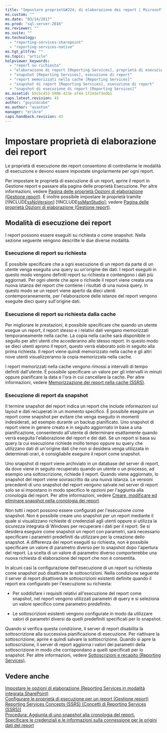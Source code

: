 ```yaml
---
title: "Impostare propriet&#224; di elaborazione dei report | Microsoft Docs"
ms.custom: ""
ms.date: "03/14/2017"
ms.prod: "sql-server-2016"
ms.reviewer: ""
ms.suite: ""
ms.technology: 
  - "reporting-services-sharepoint"
  - "reporting-services-native"
ms.tgt_pltfrm: ""
ms.topic: "article"
helpviewer_keywords: 
  - "report su richiesta"
  - "elaborazione di report [Reporting Services], proprietà di esecuzione"
  - "snapshot [Reporting Services], esecuzione di report"
  - "report memorizzati nella cache [Reporting Services]"
  - "snapshot di report [Reporting Services], esecuzione di report"
  - "snapshot di esecuzione di report [Reporting Services]"
ms.assetid: b5cbc453-5986-423e-af44-1f243ef3edb1
caps.latest.revision: 43
author: "guyinacube"
ms.author: "asaxton"
manager: "erikre"
caps.handback.revision: 43
---
```

# Impostare propriet&#224; di elaborazione dei report
  Le proprietà di esecuzione dei report consentono di controllarne le modalità di esecuzione e devono essere impostate singolarmente per ogni report.  
  
 Per impostare le proprietà di esecuzione di un report, aprire il report in Gestione report e passare alla pagina delle proprietà Esecuzione. Per altre informazioni, vedere [Pagina delle proprietà Opzioni di elaborazione &#40;Gestione report&#41;](../Topic/Processing%20Options%20Properties%20Page%20\(Report%20Manager\).md). È inoltre possibile impostare le proprietà tramite [!INCLUDE[ssNoVersion](../../includes/ssnoversion-md.md)] [!INCLUDE[ssManStudio](../../includes/ssmanstudio-md.md)]; vedere [Pagina delle proprietà Opzioni di elaborazione &#40;Gestione report&#41;](../Topic/Processing%20Options%20Properties%20Page%20\(Report%20Manager\).md).  
  
## Modalità di esecuzione dei report  
 I report possono essere eseguiti su richiesta o come snapshot. Nella sezione seguente vengono descritte le due diverse modalità.  
  
### Esecuzione di report su richiesta  
 È possibile specificare che a ogni esecuzione di un report da parte di un utente venga eseguita una query su un'origine dei dati. I report eseguiti in questo modo vengono definiti report su richiesta e contengono i dati più aggiornati. Per ogni utente che apre o richiede il report viene creata una nuova istanza del report che contiene i risultati di una nuova query. In questo modo se un report viene aperto da dieci utenti contemporaneamente, per l'elaborazione delle istanze del report vengono eseguite dieci query sull'origine dati.  
  
### Esecuzione di report su richiesta dalla cache  
 Per migliorare le prestazioni, è possibile specificare che quando un utente esegue un report, il report stesso e i relativi dati vengano memorizzati temporaneamente nella cache. La copia nella cache sarà disponibile in seguito per altri utenti che accederanno allo stesso report. In questo modo se dieci utenti aprono il report, questo verrà elaborato solo in seguito alla prima richiesta. Il report viene quindi memorizzato nella cache e gli altri nove utenti visualizzeranno la copia memorizzata nella cache.  
  
 I report memorizzati nella cache vengono rimossi a intervalli di tempo definiti dall'utente. È possibile specificare un valore per gli intervalli in minuti oppure pianificare la data e l'ora in cui cancellare la cache. Per altre informazioni, vedere [Memorizzazione dei report nella cache &#40;SSRS&#41;](../../reporting-services/report-server/caching-reports-ssrs.md).  
  
### Esecuzione di report da snapshot  
 Il termine snapshot del report indica un report che include informazioni sul layout e dati recuperati in un momento specifico. È possibile eseguire un report come snapshot per evitare che venga eseguito in momenti indesiderati, ad esempio durante un backup pianificato. Uno snapshot di report viene in genere creato e in seguito aggiornato in base a una pianificazione, consentendo all'utente di determinare esattamente quando verrà eseguita l'elaborazione del report e dei dati. Se un report si basa su query la cui esecuzione richiede molto tempo oppure su query che utilizzano dati di un'origine dati che non si desidera venga utilizzata in determinati orari, è consigliabile eseguire il report come snapshot.  
  
 Uno snapshot di report viene archiviato in un database del server di report, da dove viene in seguito recuperato quando un utente o un processo, ad esempio una sottoscrizione, richiede il report. Quando viene aggiornato, lo snapshot del report viene sovrascritto da una nuova istanza. Le versioni precedenti di uno snapshot del report vengono salvate nel server di report solo se si impostano in modo specifico le opzioni per l'aggiunta alla cronologia del report. Per altre informazioni, vedere [Creare, modificare ed eliminare snapshot nella cronologia dei report](../../reporting-services/report-server/create-modify-and-delete-snapshots-in-report-history.md).  
  
 Non tutti i report possono essere configurati per l'esecuzione come snapshot. Non è possibile creare uno snapshot per un report mediante il quale si visualizzano richieste di credenziali agli utenti oppure si utilizza la sicurezza integrata di Windows per recuperare i dati per il report. Se si desidera eseguire come snapshot un report con parametri, sarà necessario specificare i parametri predefiniti da utilizzare per la creazione dello snapshot. A differenza dei report eseguiti su richiesta, non è possibile specificare un valore di parametro diverso per lo snapshot dopo l'apertura del report. La scelta di un valore di parametro diverso comporterebbe una nuova richiesta di elaborazione del report che non è consentita.  
  
 In alcuni casi la configurazione dell'esecuzione di un report su richiesta come snapshot può disattivare le sottoscrizioni. Nella condizione seguente il server di report disattiverà le sottoscrizioni esistenti definite quando il report era configurato per l'esecuzione su richiesta:  
  
-   Per soddisfare i requisiti relativi all'esecuzione del report come snapshot, nel report vengono utilizzati parametri di query e si seleziona un valore specifico come parametro predefinito.  
  
-   Le sottoscrizioni esistenti vengono configurate in modo da utilizzare valori di parametri diversi da quelli predefiniti specificati per lo snapshot.  
  
 Quando si verifica questa condizione, il server di report disabilita la sottoscrizione alla successiva pianificazione di esecuzione. Per riattivare la sottoscrizione, aprire e quindi salvare la sottoscrizione. Quando si apre la sottoscrizione, il server di report aggiorna i valori dei parametri della sottoscrizione in modo che corrispondano a quelli specificati per lo snapshot. Per altre informazioni, vedere [Sottoscrizioni e recapito &#40;Reporting Services&#41;](../../reporting-services/subscriptions/subscriptions-and-delivery-reporting-services.md).  
  
## Vedere anche  
 [Impostare le opzioni di elaborazione &#40;Reporting Services in modalità integrata SharePoint&#41;](../../reporting-services/report-server-sharepoint/set-processing-options-reporting-services-in-sharepoint-integrated-mode.md)   
 [Configurare le proprietà di esecuzione per un report &#40;Gestione report&#41;](../../reporting-services/reports/configure-execution-properties-for-a-report-report-manager.md)   
 [Reporting Services Concepts &#40;SSRS&#41; (Concetti di Reporting Services (SSRS))](../../reporting-services/reporting-services-concepts-ssrs.md)   
 [Procedura: Aggiunta di uno snapshot alla cronologia del report.](../../reporting-services/report-server/add-a-snapshot-to-report-history-report-manager.md)   
 [Specificare le credenziali e le informazioni sulla connessione per le origini dati del report](../../reporting-services/report-data/specify-credential-and-connection-information-for-report-data-sources.md)  
  
  